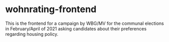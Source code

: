 # wohnrating-frontend
This is the frontend for a campaign by WBG/MV for the communal elections in February/April of 2021 asking candidates about their preferences regarding housing policy.
